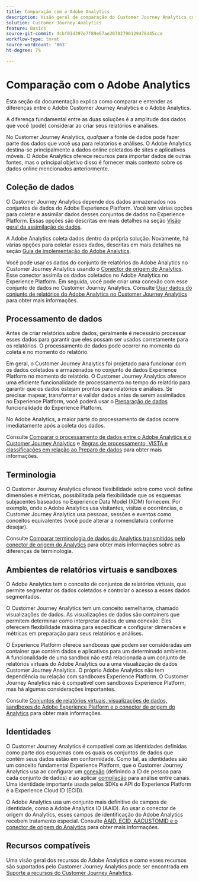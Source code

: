 ```yaml
---
title: Comparação com o Adobe Analytics
description: Visão geral de comparação do Customer Journey Analytics com o Adobe Analytics.
solution: Customer Journey Analytics
feature: Basics
source-git-commit: 4cbf01d397e7f89e67ae20702790129478d45cce
workflow-type: tm+mt
source-wordcount: '863'
ht-degree: 7%

---
```


# Comparação com o Adobe Analytics

Esta seção da documentação explica como comparar e entender as diferenças entre o Adobe Customer Journey Analytics e o Adobe Analytics.

A diferença fundamental entre as duas soluções é a amplitude dos dados que você (pode) considerar ao criar seus relatórios e análises.

No Customer Journey Analytics, *qualquer* a fonte de dados pode fazer parte dos dados que você usa para relatórios e análises. O Adobe Analytics destina-se principalmente a dados online coletados de sites e aplicativos móveis. O Adobe Analytics oferece recursos para importar dados de outras fontes, mas o principal objetivo disso é fornecer mais contexto sobre os dados online mencionados anteriormente.

## Coleção de dados

O Customer Journey Analytics depende dos dados armazenados nos conjuntos de dados do Adobe Experience Platform. Você tem várias opções para coletar e assimilar dados desses conjuntos de dados no Experience Platform. Essas opções são descritas em mais detalhes na seção [Visão geral da assimilação de dados](https://experienceleague.adobe.com/docs/analytics-platform/using/cja-data-ingestion/data-ingestion.html?lang=en).

A Adobe Analytics coleta dados dentro da própria solução. Novamente, há várias opções para coletar esses dados, descritas em mais detalhes na seção [Guia de implementação do Adobe Analytics](https://experienceleague.adobe.com/docs/analytics/implementation/home.html?lang=pt-BR).

Você pode usar os dados do conjunto de relatórios do Adobe Analytics no Customer Journey Analytics usando o [Conector de origem do Analytics](https://experienceleague.adobe.com/docs/experience-platform/sources/ui-tutorials/create/adobe-applications/analytics.html?lang=pt-BR). Esse conector assimila os dados coletados no Adobe Analytics no Experience Platform. Em seguida, você pode criar uma conexão com esse conjunto de dados no Customer Journey Analytics. Consulte [Usar dados do conjunto de relatórios do Adobe Analytics no Customer Journey Analytics](https://experienceleague.adobe.com/docs/analytics-platform/using/compare-aa-cja/cja-aa-comparison/aa-data-in-cja.html?lang=pt-BR) para obter mais informações.


## Processamento de dados

Antes de criar relatórios sobre dados, geralmente é necessário processar esses dados para garantir que eles possam ser usados corretamente para os relatórios. O processamento de dados pode ocorrer no momento da coleta e no momento do relatório.

Em geral, o Customer Journey Analytics foi projetado para funcionar com os dados coletados e armazenados no conjunto de dados Experience Platform no momento do relatório. O Customer Journey Analytics oferece uma eficiente funcionalidade de processamento no tempo do relatório para garantir que os dados estejam prontos para relatórios e análises. Se precisar mapear, transformar e validar dados antes de serem assimilados no Experience Platform, você poderá usar o [Preparação de dados](https://experienceleague.adobe.com/docs/experience-platform/data-prep/home.html?lang=pt-BR) funcionalidade do Experience Platform.

No Adobe Analytics, a maior parte do processamento de dados ocorre imediatamente após a coleta dos dados.

Consulte [Comparar o processamento de dados entre o Adobe Analytics e o Customer Journey Analytics](data-processing-comparisons.md) e [Regras de processamento, VISTA e classificações em relação ao Preparo de dados](https://experienceleague.adobe.com/docs/analytics-platform/using/compare-aa-cja/cja-aa-comparison/pr-vista-dataprep.html?lang=pt-BR) para obter mais informações.


## Terminologia

O Customer Journey Analytics oferece flexibilidade sobre como você define dimensões e métricas, possibilitada pela flexibilidade que os esquemas subjacentes baseados no Experience Data Model (XDM) fornecem. Por exemplo, onde o Adobe Analytics usa visitantes, visitas e ocorrências, o Customer Journey Analytics usa pessoas, sessões e eventos como conceitos equivalentes (você pode alterar a nomenclatura conforme desejar).

Consulte [Comparar terminologia de dados do Analytics transmitidos pelo conector de origem do Analytics](https://experienceleague.adobe.com/docs/analytics-platform/using/compare-aa-cja/cja-aa-comparison/terminology.html?lang=en) para obter mais informações sobre as diferenças de terminologia.


## Ambientes de relatórios virtuais e sandboxes

O Adobe Analytics tem o conceito de conjuntos de relatórios virtuais, que permite segmentar os dados coletados e controlar o acesso a esses dados segmentados.

O Customer Journey Analytics tem um conceito semelhante, chamado visualizações de dados. As visualizações de dados são containers que permitem determinar como interpretar dados de uma conexão. Eles oferecem flexibilidade máxima para especificar e configurar dimensões e métricas em preparação para seus relatórios e análises.

O Experience Platform oferece sandboxes que podem ser consideradas um container que contém dados e aplicativos para um determinado ambiente. A funcionalidade de uma sandbox não está relacionada a um conjunto de relatórios virtuais do Adobe Analytics ou a uma visualização de dados Customer Journey Analytics. O próprio Adobe Analytics não tem dependência ou relação com sandboxes Experience Platform. O Customer Journey Analytics não é compatível com sandboxes Experience Platform, mas há algumas considerações importantes.

Consulte [Conjuntos de relatórios virtuais, visualizações de dados, sandboxes do Adobe Experience Platform e o conector de origem do Analytics](https://experienceleague.adobe.com/docs/analytics-platform/using/compare-aa-cja/cja-aa-comparison/vrs-dataview-sandbox-adc.html?lang=pt-BR) para obter mais informações.


## Identidades

O Customer Journey Analytics é compatível com as identidades definidas como parte dos esquemas com os quais os conjuntos de dados que contêm seus dados estão em conformidade. Como tal, as identidades são um conceito fundamental Experience Platform, que o Customer Journey Analytics usa ao configurar um [conexão](../../connections/overview.md) (definindo a ID de pessoa para cada conjunto de dados) e ao aplicar [compilação](../../stitching/overview.md) para análise entre canais. Uma identidade importante usada pelos SDKs e API do Experience Platform é a Experience Cloud ID (ECID).

O Adobe Analytics usa um conjunto mais definitivo de campos de identidade, como a Adobe Analytics ID (AAID). Ao usar o conector de origem do Analytics, esses campos de identificação do Adobe Analytics recebem tratamento especial. Consulte [AAID, ECID, AACUSTOMID e o conector de origem do Analytics](https://experienceleague.adobe.com/docs/analytics-platform/using/compare-aa-cja/cja-aa-comparison/aaid-ecid-adc.html?lang=en) para obter mais informações.


## Recursos compatíveis

Uma visão geral dos recursos do Adobe Analytics e como esses recursos são suportados pelo Customer Journey Analytics pode ser encontrada em [Suporte a recursos do Customer Journey Analytics](https://experienceleague.adobe.com/docs/analytics-platform/using/compare-aa-cja/cja-aa-comparison/cja-aa.html?lang=en).






